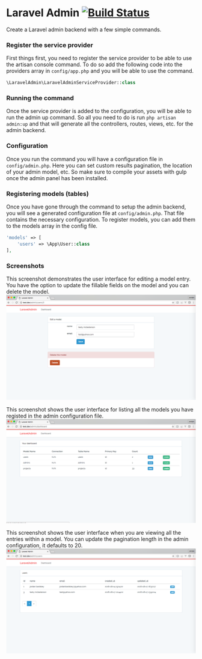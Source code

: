 # Laravel Admin [![Build Status](https://travis-ci.org/jordanbardsley7/laravel-admin.svg)](https://travis-ci.org/jordanbardsley7/laravel-admin.svg)
Create a Laravel admin backend with a few simple commands.

### Register the service provider
First things first, you need to register the service provider to be able to use the artisan console command.
To do so add the following code into the providers array in `config/app.php` and you will be able to use 
the command.

```php
\LaravelAdmin\LaravelAdminServiceProvider::class
```

### Running the command
Once the service provider is added to the configuration, you will be able to run the admin up command. So all
you need to do is run `php artisan admin:up` and that will generate all the controllers, routes, views, etc.
for the admin backend.

### Configuration
Once you run the command you will have a configuration file in `config/admin.php`. Here you can set custom results pagination, the location of your admin model, etc. So make sure to compile your assets with gulp once the admin panel has been installed.

### Registering models (tables)
Once you have gone through the command to setup the admin backend, you will see a generated configuration file at
`config/admin.php`. That file contains the necessary configuration. To register models, you can add them to the
models array in the config file.

```php
'models' => [
    'users' => \App\User::class
],
```

### Screenshots
This screenshot demonstrates the user interface for editing a model entry. You have the option to update the fillable fields on the model and you can delete the model.
![Laravel Admin Demo](/screenshots/demo1.png?raw=true)

This screenshot shows the user interface for listing all the models you have registed in the admin configuration file.
![Laravel Admin Demo](/screenshots/demo2.png?raw=true)

This screenshot shows the user interface when you are viewing all the entries within a model. You can update the pagination length in the admin configuration, it defaults to 20.
![Laravel Admin Demo](/screenshots/demo3.png?raw=true)